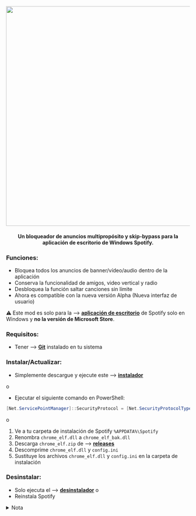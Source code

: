 <center>
    <h1 align="center"><a href="https://github.com/DevHubble"><img src="https://github.com/DevHubble/friendly-spotify/blob/main/Spacetify.png?raw=true" width="600px"></a></h1>
    <h4 align="center">Un bloqueador de anuncios multipropósito y skip-bypass para la aplicación de escritorio de Windows Spotify.</h4>
</center>

### Funciones:
* Bloquea todos los anuncios de banner/vídeo/audio dentro de la aplicación
* Conserva la funcionalidad de amigos, video vertical y radio
* Desbloquea la función saltar canciones sin límite
* Ahora es compatible con la nueva versión Alpha (Nueva interfaz de usuario)

:warning: Este mod es solo para la --> [**aplicación de escritorio**](https://www.spotify.com/download/windows/) de Spotify solo en Windows y **no la versión de Microsoft Store**.

### Requisitos:
* Tener --> [**Git**](https://git-scm.com/download/win) instalado en tu sistema

### Instalar/Actualizar:
* Simplemente descargue y ejecute este --> [**instalador**](https://raw.githack.com/devhubble/friendly-spotify/master/instalar.bat)  

o

* Ejecutar el siguiente comando en PowerShell:
```ps1
[Net.ServicePointManager]::SecurityProtocol = [Net.SecurityProtocolType]::Tls12; Invoke-WebRequest -UseBasicParsing 'https://raw.githubusercontent.com/devhubble/friendly-spotify/master/magic.ps1' | Invoke-Expression
```

o

1. Ve a tu carpeta de instalación de Spotify `%APPDATA%\Spotify`
2. Renombra `chrome_elf.dll` a `chrome_elf_bak.dll`
2. Descarga `chrome_elf.zip` de --> [**releases**](https://github.com/devhubble/friendly-spotify/releases)
3. Descomprime `chrome_elf.dll` y `config.ini` 
4. Sustituye los archivos `chrome_elf.dll` y `config.ini` en la carpeta de instalación

### Desinstalar:
* Solo ejecuta el --> [**desinstalador**](https://raw.githack.com/devhubble/friendly-spotify/master/desinstalar.bat)
o
* Reinstala Spotify 

 
<details>
<summary>Nota</summary>
  Si los scripts de instalación/desinstalación automática no funcionan, póngase en contacto con JokerDev https://github.com/devhubble
</details>
